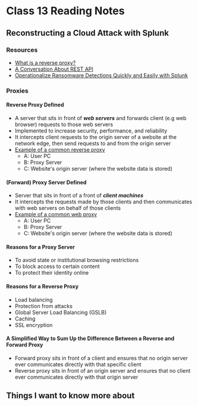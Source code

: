 # Class 13 Reading Notes

## Reconstructing a Cloud Attack with Splunk

### Resources

- [What is a reverse proxy?](https://www.cloudflare.com/learning/cdn/glossary/reverse-proxy/)
- [A Conversation About REST API](https://gist.github.com/brookr/5977550)
- [Operationalize Ransomware Detections Quickly and Easily with Splunk](https://www.splunk.com/en_us/blog/industries/operationalize-ransomware-detections-quickly-and-easily-with-splunk.html)

### Proxies

#### Reverse Proxy Defined

- A server that sits in front of ***web servers*** and forwards client (e.g web browser) requests to those web servers
- Implemented to increase security, performance, and reliability
- It intercepts client requests to the origin server of a website at the network edge, then send requests to and from the origin server
- [Example of a common reverse proxy](https://www.cloudflare.com/img/learning/cdn/glossary/reverse-proxy/reverse-proxy-flow.svg)
  - A: User PC
  - B: Proxy Server
  - C: Website's origin server (where the website data is stored)

#### (Forward) Proxy Server Defined

- Server that sits in front of a front of ***client machines***
- It intercepts the requests made by those clients and then communicates with web servers on behalf of those clients
- [Example of a common web proxy](https://www.cloudflare.com/img/learning/cdn/glossary/reverse-proxy/forward-proxy-flow.svg)
  - A: User PC
  - B: Proxy Server
  - C: Website's origin server (where the website data is stored)

#### Reasons for a Proxy Server

- To avoid state or institutional browsing restrictions
- To block access to certain content
- To protect their identity online

#### Reasons for a Reverse Proxy

- Load balancing
- Protection from attacks
- Global Server Load Balancing (GSLB)
- Caching
- SSL encryption

#### A Simplified Way to Sum Up the Difference Between a Reverse and Forward Proxy

- Forward proxy sits in front of a client and ensures that no origin server ever communicates directly with that specific client
- Reverse proxy sits in front of an origin server and ensures that no client ever communicates directly with that origin server

## Things I want to know more about
